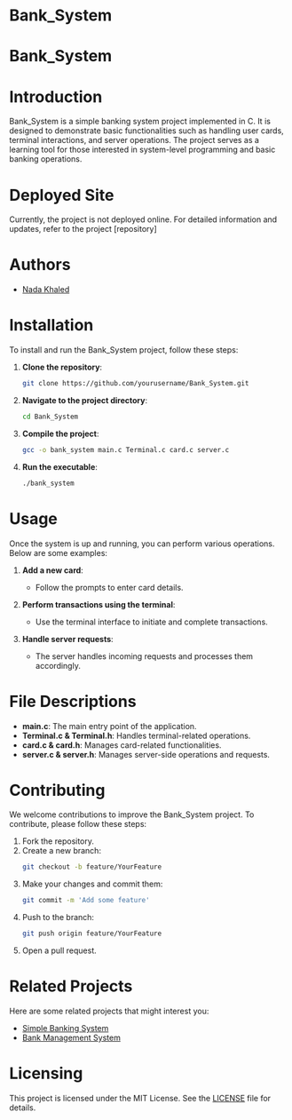 # Bank_System
# Bank_System

# Introduction
Bank_System is a simple banking system project implemented in C. It is designed to demonstrate basic functionalities such as handling user cards, terminal interactions, and server operations. The project serves as a learning tool for those interested in system-level programming and basic banking operations.

# Deployed Site
Currently, the project is not deployed online. For detailed information and updates, refer to the project [repository]

# Authors
- [Nada Khaled](https://www.linkedin.com/in/nadakhaledfarrag/)

# Installation
To install and run the Bank_System project, follow these steps:

1. **Clone the repository**:
    ```bash
    git clone https://github.com/yourusername/Bank_System.git
    ```

2. **Navigate to the project directory**:
    ```bash
    cd Bank_System
    ```

3. **Compile the project**:
    ```bash
    gcc -o bank_system main.c Terminal.c card.c server.c
    ```

4. **Run the executable**:
    ```bash
    ./bank_system
    ```

# Usage
Once the system is up and running, you can perform various operations. Below are some examples:

1. **Add a new card**:
    - Follow the prompts to enter card details.

2. **Perform transactions using the terminal**:
    - Use the terminal interface to initiate and complete transactions.

3. **Handle server requests**:
    - The server handles incoming requests and processes them accordingly.

# File Descriptions
- **main.c**: The main entry point of the application.
- **Terminal.c & Terminal.h**: Handles terminal-related operations.
- **card.c & card.h**: Manages card-related functionalities.
- **server.c & server.h**: Manages server-side operations and requests.

# Contributing
We welcome contributions to improve the Bank_System project. To contribute, please follow these steps:

1. Fork the repository.
2. Create a new branch:
    ```bash
    git checkout -b feature/YourFeature
    ```
3. Make your changes and commit them:
    ```bash
    git commit -m 'Add some feature'
    ```
4. Push to the branch:
    ```bash
    git push origin feature/YourFeature
    ```
5. Open a pull request.

# Related Projects
Here are some related projects that might interest you:
- [Simple Banking System](https://github.com/username/SimpleBankingSystem)
- [Bank Management System](https://github.com/username/BankManagementSystem)

# Licensing
This project is licensed under the MIT License. See the [LICENSE](LICENSE) file for details.


